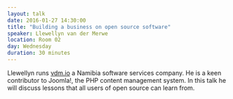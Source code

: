 ```yaml
---
layout: talk
date: 2016-01-27 14:30:00
title: "Building a business on open source software"
speaker: Llewellyn van der Merwe
location: Room 02
day: Wednesday
duration: 30 minutes
---
```


Llewellyn runs [vdm.io](http://vdm.io/) a Namibia software services company. He is a keen
contributor to Joomla!, the PHP content management system. In this talk he will
discuss lessons that all users of open source can learn from.
